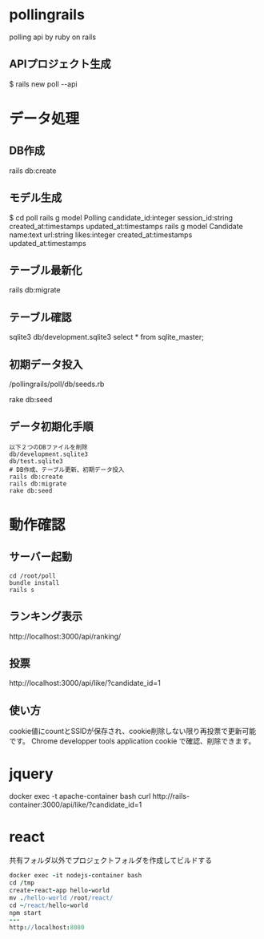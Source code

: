 # pollingrails
polling api by ruby on rails


## APIプロジェクト生成

$ rails new poll --api

# データ処理

## DB作成
rails db:create

## モデル生成

$ cd poll
rails g model Polling candidate_id:integer session_id:string created_at:timestamps updated_at:timestamps
rails g model Candidate name:text url:string likes:integer created_at:timestamps updated_at:timestamps


## テーブル最新化
rails db:migrate

## テーブル確認

sqlite3 db/development.sqlite3
select * from sqlite_master;

## 初期データ投入

/pollingrails/poll/db/seeds.rb

rake db:seed

## データ初期化手順

```
以下２つのDBファイルを削除
db/development.sqlite3
db/test.sqlite3
# DB作成、テーブル更新、初期データ投入
rails db:create
rails db:migrate
rake db:seed
```

# 動作確認

## サーバー起動

```coffeescriptliterate
cd /root/poll
bundle install
rails s
```

## ランキング表示

http://localhost:3000/api/ranking/

## 投票

http://localhost:3000/api/like/?candidate_id=1

## 使い方

cookie値にcountとSSIDが保存され、cookie削除しない限り再投票で更新可能です。
Chrome developper tools application cookie で確認、削除できます。

# jquery

docker exec -t apache-container bash
curl http://rails-container:3000/api/like/?candidate_id=1

# react

共有フォルダ以外でプロジェクトフォルダを作成してビルドする

```coffeescript
docker exec -it nodejs-container bash
cd /tmp
create-react-app hello-world
mv ./hello-world /root/react/
cd ~/react/hello-world
npm start
---
http://localhost:8080
```
